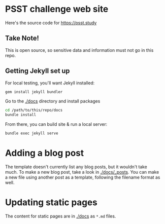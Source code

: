 # PSST challenge web site
Here's the source code for https://psst.study

## Take Note!
This is open source, so sensitive data and information must not go in this repo.

## Getting Jekyll set up
For local testing, you'll want Jekyll installed:
```bash
gem install jekyll bundler
```

Go to the [./docs](./docs) directory and install packages
```bash
cd /path/to/this/repo/docs
bundle install
```

From there, you can build site & run a local server:
```bash
bundle exec jekyll serve
```

# Adding a blog post
The template doesn't currently list any blog posts, but it wouldn't take much. To make a new blog post, take a look in [./docs/_posts](./docs/_posts). You can make a new file using another post as a template, following the filename format as well.

# Updating static pages
The content for static pages are in [./docs](./docs) as `*.md` files. 
